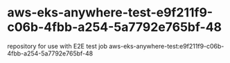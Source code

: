 # aws-eks-anywhere-test-e9f211f9-c06b-4fbb-a254-5a7792e765bf-48
repository for use with E2E test job aws-eks-anywhere-test:e9f211f9-c06b-4fbb-a254-5a7792e765bf-48

